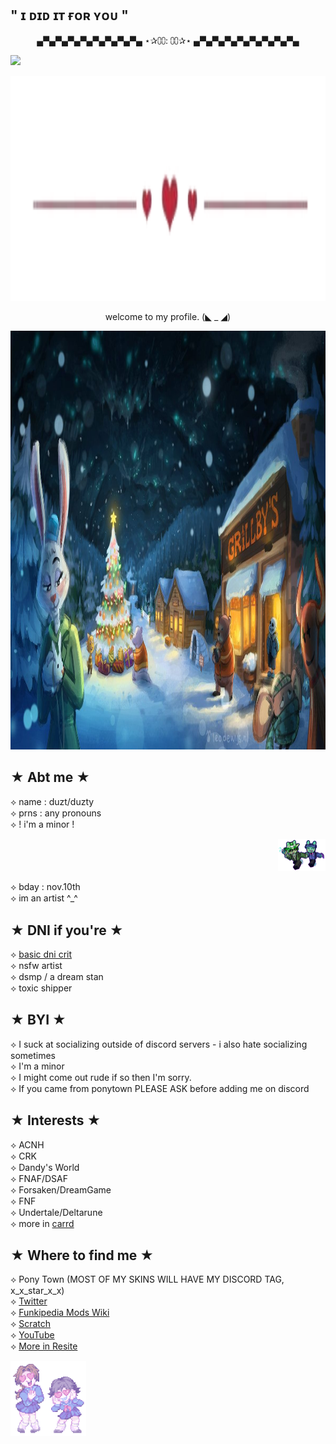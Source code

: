 ## " ɪ ᴅɪᴅ ɪᴛ ғᴏʀ ʏᴏᴜ "


<p align="center"> 
▄▀▄▀▄▀▄▀▄▀▄▀▄▀▄▀▄ ⋆✰⩇⩇: ⩇⩇✰⋆ ▄▀▄▀▄▀▄▀▄▀▄▀▄▀▄▀▄
</p>

![](https://komarev.com/ghpvc/?username=IamNotStarLOLXD&color=ff6cbd)

<p align="center">
  <img width="2095" height="360" src="https://github.com/IamNotStarLOLXD/IamNotStarLOLXD/blob/main/8bad8130.png?raw=true">
</p>
<p align="center">
welcome to my profile. (◣ _ ◢)<br>  
</p>

<p align="center">
  <img width="1191" height="670" src="https://github.com/IamNotStarLOLXD/IamNotStarLOLXD/blob/main/1fc3475739f8ed497213fe40b5a056ce.jpg?raw=true">
</p>

## ★ Abt me ★

⟡ name : duzt/duzty<br>
⟡ prns : any pronouns<br>
⟡ ! i'm a minor !
<p align="right">
  <img width="75.625" height="51.5" src="https://github.com/IamNotStarLOLXD/IamNotStarLOLXD/blob/main/alie.png?raw=true">
</p>
⟡ bday : nov.10th<br>
⟡ im an artist ^_^<br>

## ★ DNI if you're ★

⟡ [basic dni crit](https://dni-criteria.carrd.co/)<br>
⟡ nsfw artist<br>
⟡ dsmp / a dream stan<br>
⟡ toxic shipper

## ★ BYI ★

⟡ I suck at socializing outside of discord servers - i also hate socializing sometimes<br>
⟡ I'm a minor<br>
⟡ I might come out rude if so then I'm sorry.<br>
⟡ If you came from ponytown PLEASE ASK before adding me on discord

## ★ Interests ★

⟡ ACNH<br>
⟡ CRK<br>
⟡ Dandy's World<br>
⟡ FNAF/DSAF<br>
⟡ Forsaken/DreamGame<br>
⟡ FNF<br>
⟡ Undertale/Deltarune<br>
⟡ more in [carrd](https://starriss.carrd.co/)

## ★ Where to find me ★

⟡ Pony Town (MOST OF MY SKINS WILL HAVE MY DISCORD TAG, x_x_star_x_x)<br>
⟡ [Twitter](https://twitter.com/DuztyStarz)<br>
⟡ [Funkipedia Mods Wiki](https://fridaynightfunking.fandom.com/wiki/User:DuztyStarz)<br>
⟡ [Scratch](https://scratch.mit.edu/users/X_X_Star_X_X/)<br>
⟡ [YouTube](https://www.youtube.com/@DuztyStarz)<br>
⟡ [More in Resite](https://resite.link/Starru)


<p align="left">
  <img width="121" height="120" src="https://github.com/IamNotStarLOLXD/IamNotStarLOLXD/blob/main/95a322b3.gif?raw=true">
</p>
